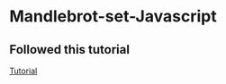# Mandlebrot-set-Javascript

## Followed this tutorial
[Tutorial](http://rembound.com/articles/drawing-mandelbrot-fractals-with-html5-canvas-and-javascript)

